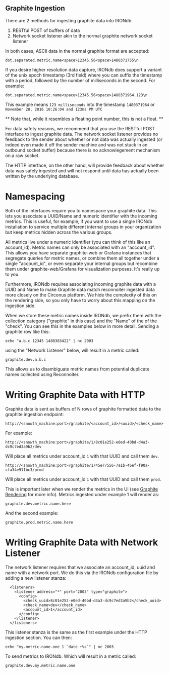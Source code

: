 ## Graphite Ingestion

There are 2 methods for ingesting graphite data into IRONdb:

1. RESTful POST of buffers of data
2. Network socket listener akin to the normal graphite network socket listener

In both cases, ASCII data in the normal graphite format are accepted:

`dot.separated.metric.name<space>12345.56<space>1480371755\n`

If you desire higher resolution data capture, IRONdb does support a variant of the unix epoch timestamp (3rd field) where you can suffix the timestamp with a period, followed by the number of milliseconds in the second. For example:

`dot.separated.metric.name<space>12345.56<space>1480371964.123\n`

This example means `123 milliseconds` into the timestamp `1480371964` or `November 28, 2016 10:26:04 and 123ms PM UTC`

** Note that, while it resembles a floating point number, this is not a float. **

For data safety reasons, we recommend that you use the RESTful POST interface to ingest graphite data. The network socket listener provides no feedback to the sender about whether or not data was actually ingested (or indeed even made it off the sender machine and
was not stuck in an outbound socket buffer) because there is no acknowlegement mechanism on a raw socket.

The HTTP interface, on the other hand, will provide feedback about whether data was safely ingested and will not respond until data has actually been written by the underlying database.

Namespacing
===========

Both of the interfaces require you to namespace your graphite data. This lets you associate a UUID/Name and numeric identifier with the incoming metrics. This is useful, for example, if you want to use a single IRONdb installation to service multiple different internal
groups in your organization but keep metrics hidden across the various groups.

All metrics live under a numeric identifier (you can think of this like an account_id). Metric names can only be associated with an "account_id". This allows you have separate graphite-web or Grafana instances that segregate queries for metric names, or combine them all together under a single "account_id", or even separate your internal groups but recombine them under graphite-web/Grafana for visualization purposes. It's really up to you.

Furthermore, IRONdb requires associating incoming graphite data with a UUID and Name to make Graphite data match reconnoiter ingested data more closely on the Circonus platform. We hide the complexity of this
on the rendering side, so you only have to worry about this mapping on the ingestion side.

When we store these metric names inside IRONdb, we prefix them with the collection category ("graphite" in this case) and the "Name" of the of the "check". You can see this in the examples below in more detail. Sending a graphite row like this:

`echo "a.b.c 12345 1480383422" | nc 2003`

using the "Network Listener" below, will result in a metric called:

`graphite.dev.a.b.c`

This allows us to disambiguate metric names from potential duplicate names collected using Reconnoiter.

Writing Graphite Data with HTTP
===============================

Graphite data is sent as buffers of N rows of graphite formatted data
to the graphite ingestion endpoint:

`http://<snowth_machine:port>/graphite/<account_id>/<uuid>/<check_name>`

For example:

`http://<snowth_machine:port>/graphite/1/8c01e252-e0ed-40bd-d4a3-dc9c7ed3a9b2/dev`

Will place all metrics under account_id `1` with that UUID and call them `dev`.

`http://<snowth_machine:port>/graphite/1/45e77556-7a1b-46ef-f90a-cfa34e911bc3/prod`

Will place all metrics under account_id `1` with that UUID and call them `prod`.

This is important later when we render the metrics in the UI (see
[Graphite Rendering](./graphite-rendering.md) for more info).  Metrics
ingested under example 1 will render as:

`graphite.dev.metric.name.here`

And the second example:

`graphite.prod.metric.name.here`


Writing Graphite Data with Network Listener
===========================================
 
The network listener requires that we associate an account_id, uuid
and name with a network port.  We do this via the IRONdb configuration
file by adding a new listener stanza:

```
  <listeners>
    <listener address="*" port="2003" type="graphite">
      <config>
        <check_uuid>8c01e252-e0ed-40bd-d4a3-dc9c7ed3a9b2</check_uuid>
        <check_name>dev</check_name>
        <account_id>1</account_id>
      </config>
    </listener>
  </listeners>
```

This listener stanza is the same as the first example under the HTTP
ingestion section.  You can then:

```
echo "my.metric.name.one 1 `date +%s`" | nc 2003
```
To send metrics to IRONdb.  Which will result in a metric called:

`graphite.dev.my.metric.name.one`


